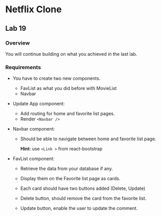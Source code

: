 # Netflix Clone

## **Lab 19**

### **Overview**

You will continue building on what you achieved in the last lab.

### **Requirements**

- You have to create two new components.
  - FavList as what you did before with MovieList
  - Navbar

- Update App component:

  - Add routing for home and favorite list pages.
  - Render `<Navbar />` 


- Navbar component:

  - Should be able to navigate between home and favorite list page.

    **Hint**: use `<Link >` from react-bootstrap

- FavList component:
  - Retrieve the data from your database if any.
  - Display them on the Favorite list page as cards.
  - Each card should have two buttons added (Delete, Update)
      
  - Delete button, should remove the card from the favorite list.
  - Update button, enable the user to update the comment. 

